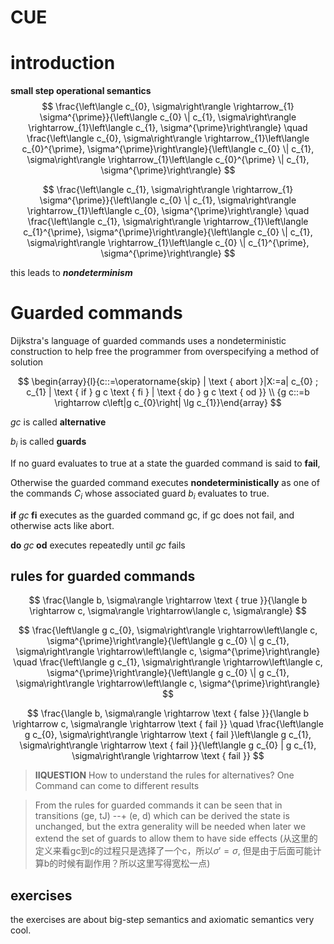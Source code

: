 # CUE

# introduction

**small step operational semantics**
$$
\frac{\left\langle c_{0}, \sigma\right\rangle \rightarrow_{1} \sigma^{\prime}}{\left\langle c_{0} \| c_{1}, \sigma\right\rangle \rightarrow_{1}\left\langle c_{1}, \sigma^{\prime}\right\rangle} \quad \frac{\left\langle c_{0}, \sigma\right\rangle \rightarrow_{1}\left\langle c_{0}^{\prime}, \sigma^{\prime}\right\rangle}{\left\langle c_{0} \| c_{1}, \sigma\right\rangle \rightarrow_{1}\left\langle c_{0}^{\prime} \| c_{1}, \sigma^{\prime}\right\rangle}
$$

$$
\frac{\left\langle c_{1}, \sigma\right\rangle \rightarrow_{1} \sigma^{\prime}}{\left\langle c_{0} \| c_{1}, \sigma\right\rangle \rightarrow_{1}\left\langle c_{0}, \sigma^{\prime}\right\rangle} \quad \frac{\left\langle c_{1}, \sigma\right\rangle \rightarrow_{1}\left\langle c_{1}^{\prime}, \sigma^{\prime}\right\rangle}{\left\langle c_{0} \| c_{1}, \sigma\right\rangle \rightarrow_{1}\left\langle c_{0} \| c_{1}^{\prime}, \sigma^{\prime}\right\rangle}
$$

this leads to ***nondeterminism***

# Guarded commands
Dijkstra's language of guarded commands uses a nondeterministic construction to help free the programmer from overspecifying a method of solution

$$
\begin{array}{l}{c::=\operatorname{skip} | \text { abort }|X:=a| c_{0} ; c_{1} | \text { if } g c \text { fi } | \text { do } g c \text { od }} \\ {g c::=b \rightarrow c\left|g c_{0}\right| \lg c_{1}}\end{array}
$$

$gc$ is called **alternative** 

$b_i$ is called **guards** 

If no guard evaluates to true at a state the guarded command is said to **fail**,

Otherwise the guarded command executes **nondeterministically** as one of the commands $C_i$ whose associated guard $b_i$ evaluates to true. 

$\mathbf{if }\; gc\; \mathbf{fi}$  executes as the guarded command gc, if gc does not fail, and otherwise acts like abort.

$\mathbf{do }\; gc\; \mathbf{od}$  executes repeatedly until $gc$ fails



## rules for guarded commands
$$
\frac{\langle b, \sigma\rangle \rightarrow \text { true }}{\langle b \rightarrow c, \sigma\rangle \rightarrow\langle c, \sigma\rangle}
$$

$$
\frac{\left\langle g c_{0}, \sigma\right\rangle \rightarrow\left\langle c, \sigma^{\prime}\right\rangle}{\left\langle g c_{0} \| g c_{1}, \sigma\right\rangle \rightarrow\left\langle c, \sigma^{\prime}\right\rangle} \quad \frac{\left\langle g c_{1}, \sigma\right\rangle \rightarrow\left\langle c, \sigma^{\prime}\right\rangle}{\left\langle g c_{0} \| g c_{1}, \sigma\right\rangle \rightarrow\left\langle c, \sigma^{\prime}\right\rangle}
$$


$$
\frac{\langle b, \sigma\rangle \rightarrow \text { false }}{\langle b \rightarrow c, \sigma\rangle \rightarrow \text { fail }} \quad \frac{\left\langle g c_{0}, \sigma\right\rangle \rightarrow \text { fail }\left\langle g c_{1}, \sigma\right\rangle \rightarrow \text { fail }}{\left\langle g c_{0} | g c_{1}, \sigma\right\rangle \rightarrow \text { fail }}
$$

> **IIQUESTION** How to understand the rules for alternatives? One Command can come to different results

> From the rules for guarded commands it can be seen that in transitions (ge, tJ) --+ (e, d) which can be derived the state is unchanged, but the extra generality will be needed when later we extend the set of guards to allow them to have side effects (从这里的定义来看gc到c的过程只是选择了一个c，所以$\sigma' = \sigma$, 但是由于后面可能计算b的时候有副作用？所以这里写得宽松一点)

## exercises

the exercises are about big-step semantics and axiomatic semantics very cool.

